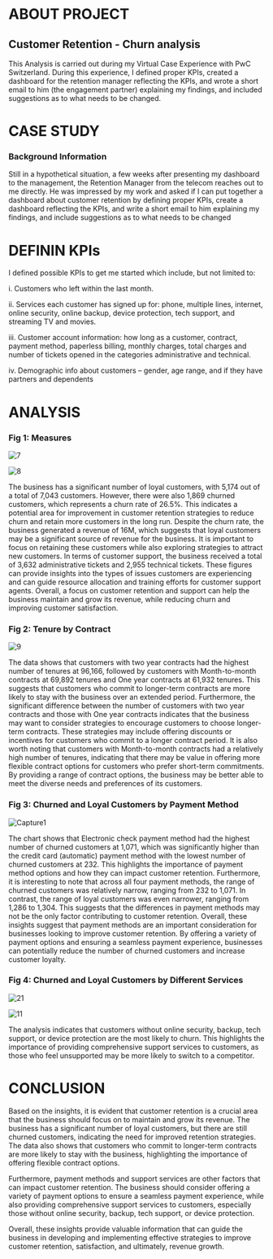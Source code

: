 # ABOUT PROJECT

## Customer Retention - Churn analysis

This Analysis is carried out during my Virtual Case Experience with PwC Switzerland. During this experience, I defined proper KPIs, created a dashboard for the retention manager reflecting the KPIs, and wrote a short email to him (the engagement partner) explaining my findings, and included suggestions as to what needs to be changed.


# CASE STUDY

### Background Information
Still in a hypothetical situation, a few weeks after presenting my dashboard to the management, the Retention Manager from the telecom reaches out to me directly. He was impressed by my work and asked if I can put together a dashboard about customer retention by defining proper KPIs, create a dashboard reflecting the KPIs, and write a short email to him explaining my findings, and include suggestions as to what needs to be changed


# DEFININ KPIs

I defined possible KPIs to get me started which include, but not limited to:

i. Customers who left within the last month.

ii. Services each customer has signed up for: phone, multiple lines, internet, online security, online backup, device protection, tech support, and streaming TV and movies. 

iii. Customer account information: how long as a customer, contract, payment method, paperless billing, monthly charges, total charges and number of tickets opened in the categories administrative and technical. 

iv. Demographic info about customers – gender, age range, and if they have partners and dependents


# ANALYSIS
### Fig 1: Measures

![7](https://user-images.githubusercontent.com/127628021/227251787-ab1c6556-8ec8-4d9a-bc2e-56a98a373c4b.png)

![8](https://user-images.githubusercontent.com/127628021/227251843-d1542d17-6225-4af9-b941-2966cb481608.png)

The business has a significant number of loyal customers, with 5,174 out of a total of 7,043 customers. However, there were also 1,869 churned customers, which represents a churn rate of 26.5%. This indicates a potential area for improvement in customer retention strategies to reduce churn and retain more customers in the long run.
Despite the churn rate, the business generated a revenue of 16M, which suggests that loyal customers may be a significant source of revenue for the business. It is important to focus on retaining these customers while also exploring strategies to attract new customers.
In terms of customer support, the business received a total of 3,632 administrative tickets and 2,955 technical tickets. These figures can provide insights into the types of issues customers are experiencing and can guide resource allocation and training efforts for customer support agents.
Overall, a focus on customer retention and support can help the business maintain and grow its revenue, while reducing churn and improving customer satisfaction.

### Fig 2: Tenure by Contract

![9](https://user-images.githubusercontent.com/127628021/227252424-92bcecb4-c98c-458b-a2d7-acd0cebfa5a7.png)

The data shows that customers with two year contracts had the highest number of tenures at 96,166, followed by customers with Month-to-month contracts at 69,892 tenures and One year contracts at 61,932 tenures. This suggests that customers who commit to longer-term contracts are more likely to stay with the business over an extended period.
Furthermore, the significant difference between the number of customers with two year contracts and those with One year contracts indicates that the business may want to consider strategies to encourage customers to choose longer-term contracts. These strategies may include offering discounts or incentives for customers who commit to a longer contract period.
It is also worth noting that customers with Month-to-month contracts had a relatively high number of tenures, indicating that there may be value in offering more flexible contract options for customers who prefer short-term commitments. By providing a range of contract options, the business may be better able to meet the diverse needs and preferences of its customers.

### Fig 3: Churned and Loyal Customers by Payment Method

![Capture1](https://user-images.githubusercontent.com/127628021/227252872-008b1e8d-b182-4a00-819e-b7cc08bc6899.png)

The chart shows that Electronic check payment method had the highest number of churned customers at 1,071, which was significantly higher than the credit card (automatic) payment method with the lowest number of churned customers at 232. This highlights the importance of payment method options and how they can impact customer retention.
Furthermore, it is interesting to note that across all four payment methods, the range of churned customers was relatively narrow, ranging from 232 to 1,071. In contrast, the range of loyal customers was even narrower, ranging from 1,286 to 1,304. This suggests that the differences in payment methods may not be the only factor contributing to customer retention.
Overall, these insights suggest that payment methods are an important consideration for businesses looking to improve customer retention. By offering a variety of payment options and ensuring a seamless payment experience, businesses can potentially reduce the number of churned customers and increase customer loyalty.

### Fig 4: Churned and Loyal Customers by Different Services

![21](https://user-images.githubusercontent.com/127628021/227253584-bf1e23cb-5020-48aa-a944-fbd081840848.png)

![11](https://user-images.githubusercontent.com/127628021/227253638-890ddb57-8b1a-4a4d-b7d4-ac8bc34b716e.png)

The analysis indicates that customers without online security, backup, tech support, or device protection are the most likely to churn. This highlights the importance of providing comprehensive support services to customers, as those who feel unsupported may be more likely to switch to a competitor.


# CONCLUSION

Based on the insights, it is evident that customer retention is a crucial area that the business should focus on to maintain and grow its revenue. The business has a significant number of loyal customers, but there are still churned customers, indicating the need for improved retention strategies. The data also shows that customers who commit to longer-term contracts are more likely to stay with the business, highlighting the importance of offering flexible contract options.

Furthermore, payment methods and support services are other factors that can impact customer retention. The business should consider offering a variety of payment options to ensure a seamless payment experience, while also providing comprehensive support services to customers, especially those without online security, backup, tech support, or device protection.

Overall, these insights provide valuable information that can guide the business in developing and implementing effective strategies to improve customer retention, satisfaction, and ultimately, revenue growth.


